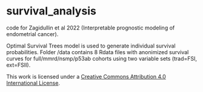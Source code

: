 # survival_analysis
code for Zagidullin et al 2022 (Interpretable prognostic modeling of endometrial cancer). 

Optimal Survival Trees model is used to generate individual survival probabilities. Folder /data contains 8 Rdata files with anonimized survival curves for full/mmrd/nsmp/p53ab cohorts using two variable sets (trad=FSI, ext=FSII). 

This work is licensed under a
[Creative Commons Attribution 4.0 International License][cc-by].

[cc-by]: http://creativecommons.org/licenses/by/4.0/
